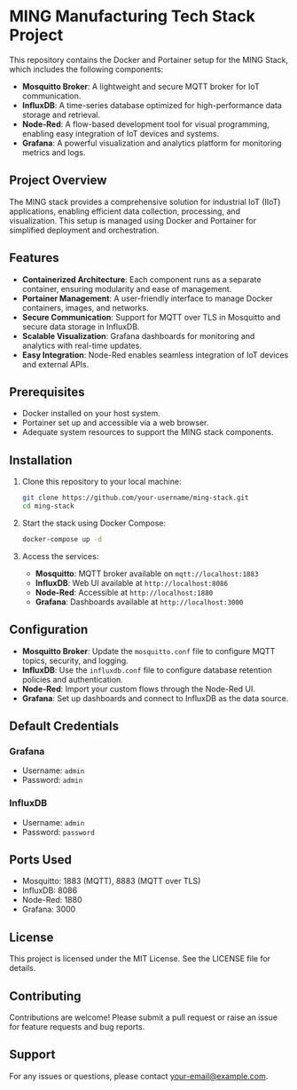 # MING Manufacturing Tech Stack Project

This repository contains the Docker and Portainer setup for the MING Stack, which includes the following components:

- **Mosquitto Broker**: A lightweight and secure MQTT broker for IoT communication.
- **InfluxDB**: A time-series database optimized for high-performance data storage and retrieval.
- **Node-Red**: A flow-based development tool for visual programming, enabling easy integration of IoT devices and systems.
- **Grafana**: A powerful visualization and analytics platform for monitoring metrics and logs.

## Project Overview
The MING stack provides a comprehensive solution for industrial IoT (IIoT) applications, enabling efficient data collection, processing, and visualization. This setup is managed using Docker and Portainer for simplified deployment and orchestration.

## Features
- **Containerized Architecture**: Each component runs as a separate container, ensuring modularity and ease of management.
- **Portainer Management**: A user-friendly interface to manage Docker containers, images, and networks.
- **Secure Communication**: Support for MQTT over TLS in Mosquitto and secure data storage in InfluxDB.
- **Scalable Visualization**: Grafana dashboards for monitoring and analytics with real-time updates.
- **Easy Integration**: Node-Red enables seamless integration of IoT devices and external APIs.

## Prerequisites
- Docker installed on your host system.
- Portainer set up and accessible via a web browser.
- Adequate system resources to support the MING stack components.

## Installation

1. Clone this repository to your local machine:
   ```bash
   git clone https://github.com/your-username/ming-stack.git
   cd ming-stack
   ```

2. Start the stack using Docker Compose:
   ```bash
   docker-compose up -d
   ```

3. Access the services:
   - **Mosquitto**: MQTT broker available on `mqtt://localhost:1883`
   - **InfluxDB**: Web UI available at `http://localhost:8086`
   - **Node-Red**: Accessible at `http://localhost:1880`
   - **Grafana**: Dashboards available at `http://localhost:3000`

## Configuration

- **Mosquitto Broker**: Update the `mosquitto.conf` file to configure MQTT topics, security, and logging.
- **InfluxDB**: Use the `influxdb.conf` file to configure database retention policies and authentication.
- **Node-Red**: Import your custom flows through the Node-Red UI.
- **Grafana**: Set up dashboards and connect to InfluxDB as the data source.

## Default Credentials

### Grafana
- Username: `admin`
- Password: `admin`

### InfluxDB
- Username: `admin`
- Password: `password`

## Ports Used
- Mosquitto: 1883 (MQTT), 8883 (MQTT over TLS)
- InfluxDB: 8086
- Node-Red: 1880
- Grafana: 3000

## License
This project is licensed under the MIT License. See the LICENSE file for details.

## Contributing
Contributions are welcome! Please submit a pull request or raise an issue for feature requests and bug reports.

## Support
For any issues or questions, please contact [your-email@example.com](mailto:your-email@example.com).

